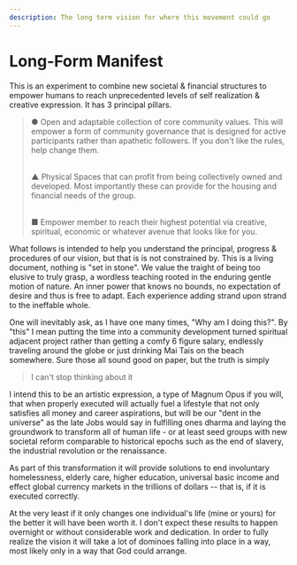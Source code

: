 ```yaml
---
description: The long term vision for where this movement could go
---
```


# Long-Form Manifest

This is an experiment to combine new societal & financial structures to empower humans to reach unprecedented levels of self realization & creative expression.  It has 3 principal pillars.

> ● Open and adaptable collection of core community values. This will empower a form of community governance that is designed for active participants rather than apathetic followers.  If you don't like the rules, help change them.
>
> \
> ▲  Physical Spaces that can profit from being collectively owned and developed.  Most importantly these can provide for the housing and financial needs of the group.
>
> \
> ■ Empower member to reach their highest potential via creative, spiritual, economic or whatever avenue that looks like for you.&#x20;

What follows is intended to help you understand the principal, progress & procedures of our vision, but that is is not constrained by.  This is a living document, nothing is "set in stone".  We value the traight of being too elusive to truly grasp, a wordless teaching rooted in the enduring gentle motion of nature.  An inner power that knows no bounds, no expectation of desire and thus is free to adapt.  Each experience adding strand upon strand to the ineffable whole.

One will inevitably ask, as I have one many times, "Why am I doing this?".  By "this" I mean putting the time into a community development turned spiritual adjacent project rather than getting a comfy 6 figure salary, endlessly traveling around the globe or just drinking Mai Tais on the beach somewhere.  Sure those all sound good on paper, but the truth is simply

> I can't stop thinking about it

I intend this to be an artistic expression, a type of Magnum Opus if you will, that when properly executed will actually fuel a lifestyle that not only satisfies all money and career aspirations, but will be our "dent in the universe" as the late Jobs would say in fulfilling ones dharma and laying the groundwork to transform all of human life - or at least seed groups with new societal reform comparable to historical epochs such as the end of slavery, the industrial revolution or the renaissance. &#x20;

As part of this transformation it will provide solutions to end involuntary homelessness, elderly care, higher education, universal basic income and effect global currency markets in the trillions of dollars -- that is, if it is executed correctly.

At the very least if it only changes one individual's life (mine or yours) for the better it will have been worth it.  I don't expect these results to happen overnight or without considerable work and dedication.  In order to fully realize the vision it will take a lot of dominoes falling into place in a way, most likely only in a way that God could arrange.
